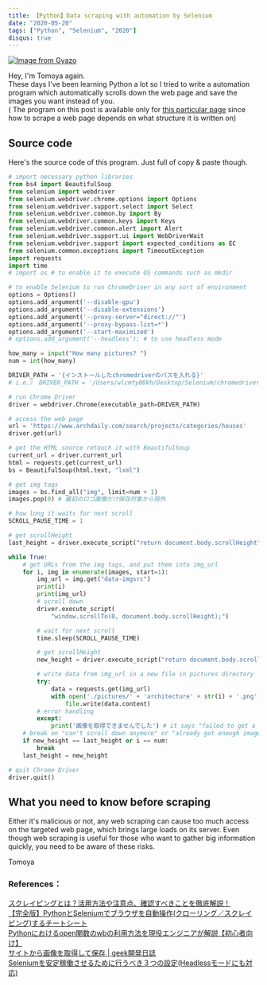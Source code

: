```yaml
---
title: 【Python】Data scraping with automation by Selenium
date: "2020-05-20"
tags: ["Python", "Selenium", "2020"]
disqus: true
---
```


[![Image from Gyazo](https://j.gifs.com/BNGN5k.gif)](https://j.gifs.com/BNGN5k.gif)

Hey, I'm Tomoya again.  
These days I've been learning Python a lot so I tried to write a automation program which automatically scrolls down the web page and save the images you want instead of you.  
( The program on this post is available only for [this particular page](https://www.archdaily.com/search/projects/categories/houses) since how to scrape a web page depends on what structure it is written on)

## Source code
Here's the source code of this program. Just full of copy & paste though.

```py
# import necessary python libraries
from bs4 import BeautifulSoup
from selenium import webdriver
from selenium.webdriver.chrome.options import Options
from selenium.webdriver.support.select import Select
from selenium.webdriver.common.by import By
from selenium.webdriver.common.keys import Keys
from selenium.webdriver.common.alert import Alert
from selenium.webdriver.support.ui import WebDriverWait
from selenium.webdriver.support import expected_conditions as EC
from selenium.common.exceptions import TimeoutException
import requests
import time
# import os # to enable it to execute OS commands such as mkdir

# to enable Selenium to run ChromeDriver in any sort of environment
options = Options()
options.add_argument('--disable-gpu')
options.add_argument('--disable-extensions')
options.add_argument('--proxy-server="direct://"')
options.add_argument('--proxy-bypass-list=*')
options.add_argument('--start-maximized')
# options.add_argument('--headless'); # to use headless mode

how_many = input("How many pictures? ")
num = int(how_many)

DRIVER_PATH = '{インストールしたchromedriverのパスを入れる}'
# i.e.） DRIVER_PATH = '/Users/wlcmty08kh/Desktop/Selenium/chromedriver'

# run Chrome Driver
driver = webdriver.Chrome(executable_path=DRIVER_PATH)

# access the web page
url = 'https://www.archdaily.com/search/projects/categories/houses'
driver.get(url)

# get the HTML source retouch it with BeautifulSoup
current_url = driver.current_url
html = requests.get(current_url)
bs = BeautifulSoup(html.text, "lxml")

# get img tags
images = bs.find_all("img", limit=num + 1)
images.pop(0) # 最初のロゴ画像だけ保存対象から除外

# how long it waits for next scroll
SCROLL_PAUSE_TIME = 1

# get scrollHeight
last_height = driver.execute_script("return document.body.scrollHeight")

while True:
    # get URLs from the img tags, and put them into img_url
    for i, img in enumerate(images, start=1):
        img_url = img.get("data-imgsrc")
        print(i)
        print(img_url)
        # scroll down
        driver.execute_script(
            "window.scrollTo(0, document.body.scrollHeight);")

        # wait for next scroll
        time.sleep(SCROLL_PAUSE_TIME)

        # get scrollHeight
        new_height = driver.execute_script("return document.body.scrollHeight")

        # write data from img_url in a new file in pictures directory
        try:
            data = requests.get(img_url)
            with open('./pictures/' + 'architecture' + str(i) + '.png', 'wb') as file:
                file.write(data.content)
        # error handling
        except:
            print('画像を取得できませんでした') # it says "failed to get a image" in Japanese
    # break on "can't scroll down anymore" or "already got enough images"
    if new_height == last_height or i == num:
        break
    last_height = new_height

# quit Chrome Driver
driver.quit()
```

## What you need to know before scraping
Either it's malicious or not, any web scraping can cause too much access on the targeted web page, which brings large loads on its server. Even though web scraping is useful for those who want to gather big information quickly, you need to be aware of these risks. 


Tomoya

### References：
[スクレイピングとは？活用方法や注意点、確認すべきことを徹底解説！](https://it-trend.jp/development_tools/article/32-0032)  
[【完全版】PythonとSeleniumでブラウザを自動操作(クローリング／スクレイピング)するチートシート](https://tanuhack.com/selenium/)  
[Pythonにおけるopen関数のwbの利用方法を現役エンジニアが解説【初心者向け】](https://techacademy.jp/magazine/24509)  
[サイトから画像を取得して保存 | geek開発日誌 ](https://nakatatsu-com.hatenablog.com/entry/2019/06/03/001931)  
[Seleniumを安定稼働させるために行うべき３つの設定(Headlessモードにも対応)](https://tanuhack.com/stable-selenium/)  
